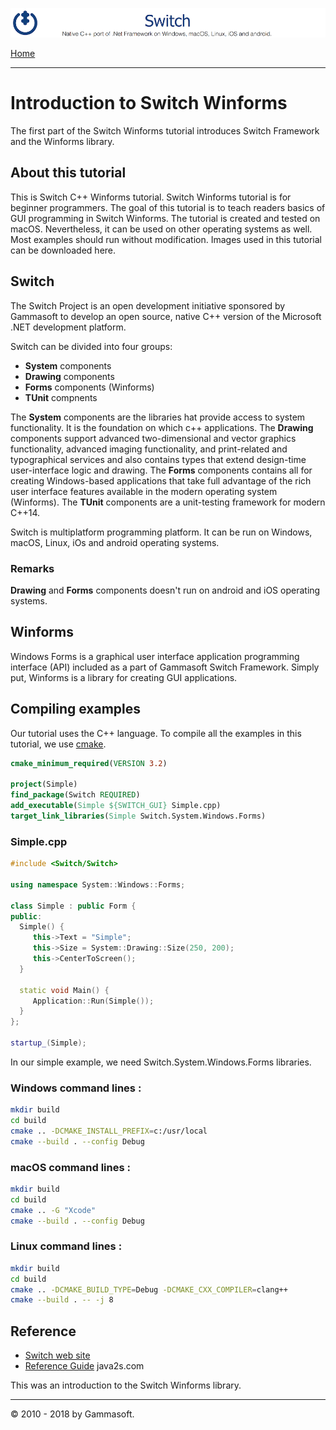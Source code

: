 [![Switch Header](../../Pictures/SwitchNativeC++port.png)](https://gammasoft71.wixsite.com/switch)

[Home](Home.md)

______________________________________________________________________________________________

# Introduction to Switch Winforms

The first part of the Switch Winforms tutorial introduces Switch Framework and the Winforms library.

## About this tutorial

This is Switch C++ Winforms tutorial. Switch Winforms tutorial is for beginner programmers. The goal of this tutorial is to teach readers basics of GUI programming in Switch Winforms. The tutorial is created and tested on macOS. Nevertheless, it can be used on other operating systems as well. Most examples should run without modification. Images used in this tutorial can be downloaded here.

## Switch

The Switch Project is an open development initiative sponsored by Gammasoft to develop an open source, native C++ version of the Microsoft .NET development platform.

Switch can be divided into four groups:

* **System** components
* **Drawing** components
* **Forms** components (Winforms)
* **TUnit** compnents

The **System** components are the libraries hat provide access to system functionality. It is the foundation on which c++ applications. The **Drawing** components support advanced two-dimensional and vector graphics functionality, advanced imaging functionality, and print-related and typographical services and also contains types that extend design-time user-interface logic and drawing. The **Forms** components contains all for creating Windows-based applications that take full advantage of the rich user interface features available in the modern operating system (Winforms). The **TUnit** components are a unit-testing framework for modern C++14.

Switch is multiplatform programming platform. It can be run on Windows, macOS, Linux, iOs and android operating systems.

### Remarks

**Drawing** and **Forms** components doesn't run on android and iOS operating systems.

## Winforms

Windows Forms is a graphical user interface application programming interface (API) included as a part of Gammasoft Switch Framework. Simply put, Winforms is a library for creating GUI applications.

## Compiling examples

Our tutorial uses the C++ language. To compile all the examples in this tutorial, we use [cmake](https://cmake.org).

``` cmake
cmake_minimum_required(VERSION 3.2)

project(Simple)
find_package(Switch REQUIRED)
add_executable(Simple ${SWITCH_GUI} Simple.cpp)
target_link_libraries(Simple Switch.System.Windows.Forms)
```

### Simple.cpp

```c++
#include <Switch/Switch>

using namespace System::Windows::Forms;

class Simple : public Form {
public:
  Simple() {
     this->Text = "Simple";
     this->Size = System::Drawing::Size(250, 200);
     this->CenterToScreen();
  }

  static void Main() {
     Application::Run(Simple());
  }
};

startup_(Simple);
```

In our simple example, we need Switch.System.Windows.Forms libraries.

### Windows command lines :

``` bash
mkdir build
cd build
cmake .. -DCMAKE_INSTALL_PREFIX=c:/usr/local
cmake --build . --config Debug
```

### macOS command lines :

``` bash
mkdir build
cd build
cmake .. -G "Xcode"
cmake --build . --config Debug
```

### Linux command lines :

``` bash
mkdir build
cd build
cmake .. -DCMAKE_BUILD_TYPE=Debug -DCMAKE_CXX_COMPILER=clang++
cmake --build . -- -j 8
```

## Reference

* [Switch web site](https://gammasoft71.wixsite.com/switch)
* [Reference Guide](https://gammasoft71.github.io/Switch-doc/)
java2s.com

This was an introduction to the Switch Winforms library.

______________________________________________________________________________________________

© 2010 - 2018 by Gammasoft.
